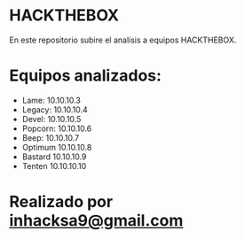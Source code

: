 # HACKTHEBOX
 En este repositorio subire el analisis a equipos HACKTHEBOX.

# Equipos analizados:

- Lame: 10.10.10.3     
- Legacy: 10.10.10.4   
- Devel: 10.10.10.5    
- Popcorn: 10.10.10.6  
- Beep: 10.10.10.7     
- Optimum 10.10.10.8   
- Bastard 10.10.10.9
- Tenten 10.10.10.10


# Realizado por inhacksa9@gmail.com #
